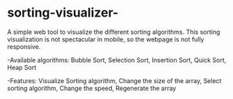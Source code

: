 # sorting-visualizer-
A simple web tool to visualize the different sorting algorithms.
This sorting visualization is not spectacular in mobile, so the webpage is not fully responsive.

-Available algorithms:
Bubble Sort,
Selection Sort,
Insertion Sort,
Quick Sort,
Heap Sort

-Features:
Visualize Sorting algorithm,
Change the size of the array,
Select sorting algorithm,
Change the speed,
Regenerate the array
